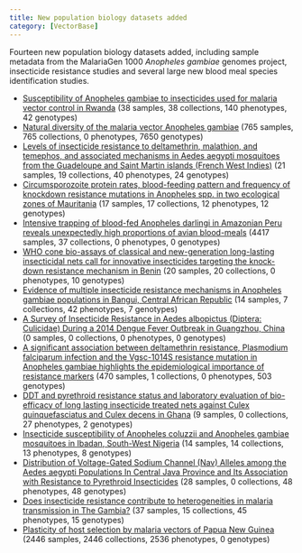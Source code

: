 ```yaml
---
title: New population biology datasets added
category: [VectorBase]
---
```

Fourteen new population biology datasets added, including sample metadata from the MalariaGen 1000 <i>Anopheles gambiae</i> genomes project, insecticide resistance studies and several large new blood meal species identification studies.

<ul>
<li><a href="/popbio/project?id=VBP0000152">Susceptibility of Anopheles gambiae to insecticides used for malaria vector control in Rwanda</a> (38 samples, 38 collections, 140 phenotypes, 42 genotypes)</li>
<li><a href="/popbio/project?id=VBP0000163">Natural diversity of the malaria vector Anopheles gambiae</a> (765 samples, 765 collections, 0 phenotypes, 7650 genotypes)</li>
<li><a href="/popbio/project?id=VBP0000164">Levels of insecticide resistance to deltamethrin, malathion, and temephos, and associated mechanisms in Aedes aegypti mosquitoes from the Guadeloupe and Saint Martin islands (French West Indies)</a> (21 samples, 19 collections, 40 phenotypes, 24 genotypes)</li>
<li><a href="/popbio/project?id=VBP0000165">Circumsporozoite protein rates, blood-feeding pattern and frequency of knockdown resistance mutations in Anopheles spp. in two ecological zones of Mauritania</a> (17 samples, 17 collections, 12 phenotypes, 12 genotypes)</li>
<li><a href="/popbio/project?id=VBP0000166">Intensive trapping of blood-fed Anopheles darlingi in Amazonian Peru reveals unexpectedly high proportions of avian blood-meals</a> (4417 samples, 37 collections, 0 phenotypes, 0 genotypes)</li>
<li><a href="/popbio/project?id=VBP0000167">WHO cone bio-assays of classical and new-generation long-lasting insecticidal nets call for innovative insecticides targeting the knock-down resistance mechanism in Benin</a> (20 samples, 20 collections, 0 phenotypes, 10 genotypes)</li>
<li><a href="/popbio/project?id=VBP0000168">Evidence of multiple insecticide resistance mechanisms in Anopheles gambiae populations in Bangui, Central African Republic</a> (14 samples, 7 collections, 42 phenotypes, 7 genotypes)</li>
<li><a href="/popbio/project?id=VBP0000169">A Survey of Insecticide Resistance in Aedes albopictus (Diptera: Culicidae) During a 2014 Dengue Fever Outbreak in Guangzhou, China</a> (0 samples, 0 collections, 0 phenotypes, 0 genotypes)</li>
<li><a href="/popbio/project?id=VBP0000170">A significant association between deltamethrin resistance, Plasmodium falciparum infection and the Vgsc-1014S resistance mutation in Anopheles gambiae highlights the epidemiological importance of resistance markers</a> (470 samples, 1 collections, 0 phenotypes, 503 genotypes)</li>
<li><a href="/popbio/project?id=VBP0000171">DDT and pyrethroid resistance status and laboratory evaluation of bio-efficacy of long lasting insecticide treated nets against Culex quinquefasciatus and Culex decens in Ghana</a> (9 samples, 0 collections, 27 phenotypes, 2 genotypes)</li>
<li><a href="/popbio/project?id=VBP0000172">Insecticide susceptibility of Anopheles coluzzii and Anopheles gambiae mosquitoes in Ibadan, South-West Nigeria</a> (14 samples, 14 collections, 13 phenotypes, 8 genotypes)</li>
<li><a href="/popbio/project?id=VBP0000173">Distribution of Voltage-Gated Sodium Channel (Nav) Alleles among the Aedes aegypti Populations In Central Java Province and Its Association with Resistance to Pyrethroid Insecticides</a> (28 samples, 0 collections, 48 phenotypes, 48 genotypes)</li>
<li><a href="/popbio/project?id=VBP0000174">Does insecticide resistance contribute to heterogeneities in malaria transmission in The Gambia?</a> (37 samples, 15 collections, 45 phenotypes, 15 genotypes)</li>
<li><a href="/popbio/project?id=VBP0000175">Plasticity of host selection by malaria vectors of Papua New Guinea</a> (2446 samples, 2446 collections, 2536 phenotypes, 0 genotypes)</li>
</ul>

